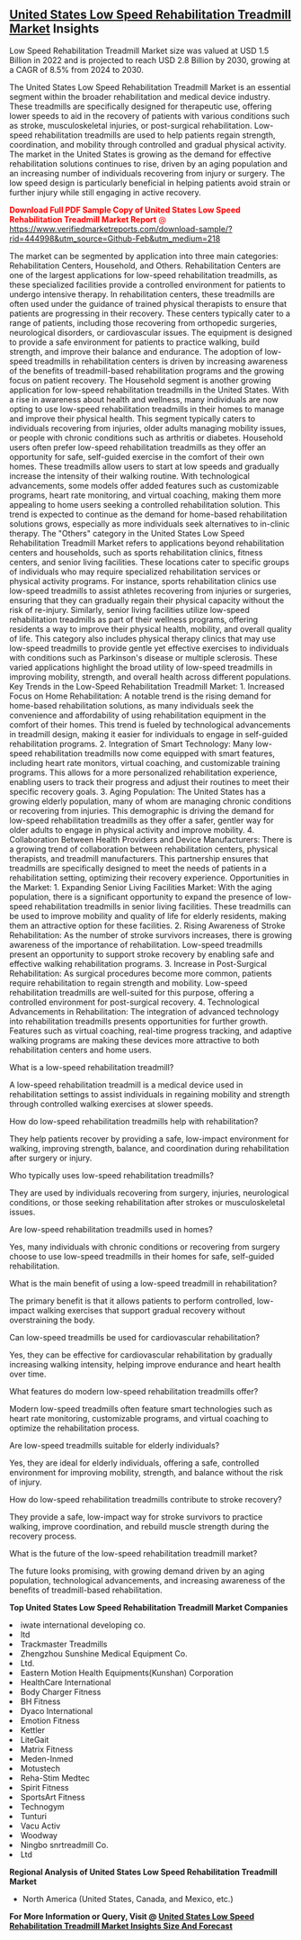 <h2><a href="https://www.verifiedmarketreports.com/download-sample/?rid=444998&amp;utm_source=Github-Feb&amp;utm_medium=218" target="_blank">United States Low Speed Rehabilitation Treadmill Market</a> Insights</h2><p>Low Speed Rehabilitation Treadmill Market size was valued at USD 1.5 Billion in 2022 and is projected to reach USD 2.8 Billion by 2030, growing at a CAGR of 8.5% from 2024 to 2030.</p><p><p>The United States Low Speed Rehabilitation Treadmill Market is an essential segment within the broader rehabilitation and medical device industry. These treadmills are specifically designed for therapeutic use, offering lower speeds to aid in the recovery of patients with various conditions such as stroke, musculoskeletal injuries, or post-surgical rehabilitation. Low-speed rehabilitation treadmills are used to help patients regain strength, coordination, and mobility through controlled and gradual physical activity. The market in the United States is growing as the demand for effective rehabilitation solutions continues to rise, driven by an aging population and an increasing number of individuals recovering from injury or surgery. The low speed design is particularly beneficial in helping patients avoid strain or further injury while still engaging in active recovery. <p><span class=""><span style="color: #ff0000;"><strong>Download Full PDF Sample Copy of United States Low Speed Rehabilitation Treadmill Market Report</strong> @ </span><a href="https://www.verifiedmarketreports.com/download-sample/?rid=444998&amp;utm_source=Github-Feb&amp;utm_medium=218" target="_blank">https://www.verifiedmarketreports.com/download-sample/?rid=444998&amp;utm_source=Github-Feb&amp;utm_medium=218</a></span></p> The market can be segmented by application into three main categories: Rehabilitation Centers, Household, and Others. Rehabilitation Centers are one of the largest applications for low-speed rehabilitation treadmills, as these specialized facilities provide a controlled environment for patients to undergo intensive therapy. In rehabilitation centers, these treadmills are often used under the guidance of trained physical therapists to ensure that patients are progressing in their recovery. These centers typically cater to a range of patients, including those recovering from orthopedic surgeries, neurological disorders, or cardiovascular issues. The equipment is designed to provide a safe environment for patients to practice walking, build strength, and improve their balance and endurance. The adoption of low-speed treadmills in rehabilitation centers is driven by increasing awareness of the benefits of treadmill-based rehabilitation programs and the growing focus on patient recovery. The Household segment is another growing application for low-speed rehabilitation treadmills in the United States. With a rise in awareness about health and wellness, many individuals are now opting to use low-speed rehabilitation treadmills in their homes to manage and improve their physical health. This segment typically caters to individuals recovering from injuries, older adults managing mobility issues, or people with chronic conditions such as arthritis or diabetes. Household users often prefer low-speed rehabilitation treadmills as they offer an opportunity for safe, self-guided exercise in the comfort of their own homes. These treadmills allow users to start at low speeds and gradually increase the intensity of their walking routine. With technological advancements, some models offer added features such as customizable programs, heart rate monitoring, and virtual coaching, making them more appealing to home users seeking a controlled rehabilitation solution. This trend is expected to continue as the demand for home-based rehabilitation solutions grows, especially as more individuals seek alternatives to in-clinic therapy. The "Others" category in the United States Low Speed Rehabilitation Treadmill Market refers to applications beyond rehabilitation centers and households, such as sports rehabilitation clinics, fitness centers, and senior living facilities. These locations cater to specific groups of individuals who may require specialized rehabilitation services or physical activity programs. For instance, sports rehabilitation clinics use low-speed treadmills to assist athletes recovering from injuries or surgeries, ensuring that they can gradually regain their physical capacity without the risk of re-injury. Similarly, senior living facilities utilize low-speed rehabilitation treadmills as part of their wellness programs, offering residents a way to improve their physical health, mobility, and overall quality of life. This category also includes physical therapy clinics that may use low-speed treadmills to provide gentle yet effective exercises to individuals with conditions such as Parkinson's disease or multiple sclerosis. These varied applications highlight the broad utility of low-speed treadmills in improving mobility, strength, and overall health across different populations. Key Trends in the Low-Speed Rehabilitation Treadmill Market: 1. Increased Focus on Home Rehabilitation: A notable trend is the rising demand for home-based rehabilitation solutions, as many individuals seek the convenience and affordability of using rehabilitation equipment in the comfort of their homes. This trend is fueled by technological advancements in treadmill design, making it easier for individuals to engage in self-guided rehabilitation programs. 2. Integration of Smart Technology: Many low-speed rehabilitation treadmills now come equipped with smart features, including heart rate monitors, virtual coaching, and customizable training programs. This allows for a more personalized rehabilitation experience, enabling users to track their progress and adjust their routines to meet their specific recovery goals. 3. Aging Population: The United States has a growing elderly population, many of whom are managing chronic conditions or recovering from injuries. This demographic is driving the demand for low-speed rehabilitation treadmills as they offer a safer, gentler way for older adults to engage in physical activity and improve mobility. 4. Collaboration Between Health Providers and Device Manufacturers: There is a growing trend of collaboration between rehabilitation centers, physical therapists, and treadmill manufacturers. This partnership ensures that treadmills are specifically designed to meet the needs of patients in a rehabilitation setting, optimizing their recovery experience. Opportunities in the Market: 1. Expanding Senior Living Facilities Market: With the aging population, there is a significant opportunity to expand the presence of low-speed rehabilitation treadmills in senior living facilities. These treadmills can be used to improve mobility and quality of life for elderly residents, making them an attractive option for these facilities. 2. Rising Awareness of Stroke Rehabilitation: As the number of stroke survivors increases, there is growing awareness of the importance of rehabilitation. Low-speed treadmills present an opportunity to support stroke recovery by enabling safe and effective walking rehabilitation programs. 3. Increase in Post-Surgical Rehabilitation: As surgical procedures become more common, patients require rehabilitation to regain strength and mobility. Low-speed rehabilitation treadmills are well-suited for this purpose, offering a controlled environment for post-surgical recovery. 4. Technological Advancements in Rehabilitation: The integration of advanced technology into rehabilitation treadmills presents opportunities for further growth. Features such as virtual coaching, real-time progress tracking, and adaptive walking programs are making these devices more attractive to both rehabilitation centers and home users. <p>What is a low-speed rehabilitation treadmill?</p> <p>A low-speed rehabilitation treadmill is a medical device used in rehabilitation settings to assist individuals in regaining mobility and strength through controlled walking exercises at slower speeds.</p> <p>How do low-speed rehabilitation treadmills help with rehabilitation?</p> <p>They help patients recover by providing a safe, low-impact environment for walking, improving strength, balance, and coordination during rehabilitation after surgery or injury.</p> <p>Who typically uses low-speed rehabilitation treadmills?</p> <p>They are used by individuals recovering from surgery, injuries, neurological conditions, or those seeking rehabilitation after strokes or musculoskeletal issues.</p> <p>Are low-speed rehabilitation treadmills used in homes?</p> <p>Yes, many individuals with chronic conditions or recovering from surgery choose to use low-speed treadmills in their homes for safe, self-guided rehabilitation.</p> <p>What is the main benefit of using a low-speed treadmill in rehabilitation?</p> <p>The primary benefit is that it allows patients to perform controlled, low-impact walking exercises that support gradual recovery without overstraining the body.</p> <p>Can low-speed treadmills be used for cardiovascular rehabilitation?</p> <p>Yes, they can be effective for cardiovascular rehabilitation by gradually increasing walking intensity, helping improve endurance and heart health over time.</p> <p>What features do modern low-speed rehabilitation treadmills offer?</p> <p>Modern low-speed treadmills often feature smart technologies such as heart rate monitoring, customizable programs, and virtual coaching to optimize the rehabilitation process.</p> <p>Are low-speed treadmills suitable for elderly individuals?</p> <p>Yes, they are ideal for elderly individuals, offering a safe, controlled environment for improving mobility, strength, and balance without the risk of injury.</p> <p>How do low-speed rehabilitation treadmills contribute to stroke recovery?</p> <p>They provide a safe, low-impact way for stroke survivors to practice walking, improve coordination, and rebuild muscle strength during the recovery process.</p> <p>What is the future of the low-speed rehabilitation treadmill market?</p> <p>The future looks promising, with growing demand driven by an aging population, technological advancements, and increasing awareness of the benefits of treadmill-based rehabilitation.</p></p><p><strong>Top United States Low Speed Rehabilitation Treadmill Market Companies</strong></p><div data-test-id=""><p><li>iwate international developing co.</li><li> ltd</li><li> Trackmaster Treadmills</li><li> Zhengzhou Sunshine Medical Equipment Co.</li><li> Ltd.</li><li> Eastern Motion Health Equipments(Kunshan) Corporation</li><li> HealthCare International</li><li> Body Charger Fitness</li><li> BH Fitness</li><li> Dyaco International</li><li> Emotion Fitness</li><li> Kettler</li><li> LiteGait</li><li> Matrix Fitness</li><li> Meden-Inmed</li><li> Motustech</li><li> Reha-Stim Medtec</li><li> Spirit Fitness</li><li> SportsArt Fitness</li><li> Technogym</li><li> Tunturi</li><li> Vacu Activ</li><li> Woodway</li><li> Ningbo snrtreadmill Co.</li><li>Ltd</li></p><div><strong>Regional Analysis of&nbsp;United States Low Speed Rehabilitation Treadmill Market</strong></div><ul><li dir="ltr"><p dir="ltr">North America&nbsp;(United States, Canada, and Mexico, etc.)</p></li></ul><p><strong>For More Information or Query, Visit @&nbsp;</strong><strong><a href="https://www.verifiedmarketreports.com/product/low-speed-rehabilitation-treadmill-market/?utm_source=Github-Feb&amp;utm_medium=218" target="_blank">United States Low Speed Rehabilitation Treadmill Market Insights Size And Forecast</a></strong></p></div>
